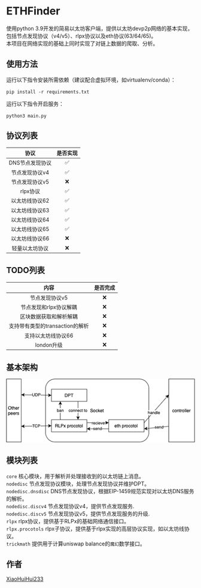 # ETHFinder

使用python 3.9开发的简易以太坊客户端，提供以太坊devp2p网络的基本实现，包括节点发现协议（v4/v5）、rlpx协议以及eth协议(63/64/65)。  
本项目在网络实现的基础上同时实现了对链上数据的爬取、分析。  

## 使用方法

运行以下指令安装所需依赖（建议配合虚拟环境，如virtualenv/conda）：  

```shell
pip install -r requirements.txt
```

运行以下指令开启服务：  

```shell
python3 main.py
```

## 协议列表

|协议|是否实现|
| :----: | :----: |
|DNS节点发现协议|✅|
|节点发现协议v4|✅|
|节点发现协议v5|❌|
|rlpx协议|✅|
|以太坊线协议62|✅|
|以太坊线协议63|✅|
|以太坊线协议64|✅|
|以太坊线协议65|✅|
|以太坊线协议66|❌|
|轻量以太坊协议|❌|

## TODO列表

|内容|是否完成|
| :----: | :----: |
|节点发现协议v5|❌|
|节点发现和rlpx协议解耦|❌|
|区块数据获取和解析解耦|❌|
|支持带有类型的transaction的解析|❌|
|支持以太坊线协议66|❌|
|london升级|❌|

## 基本架构

![image](framework.png)

## 模块列表

`core` 核心模块，用于解析并处理接收到的以太坊链上消息。  
`nodedisc` 节点发现协议模块，处理节点发现协议并维护DPT。  
`nodedisc.dnsdisc` DNS节点发现协议，根据EIP-1459规范实现对以太坊DNS服务的解析。  
`nodedisc.discv4` 节点发现协议v4，提供节点发现服务.  
`nodedisc.discv5` 节点发现协议v5，提供节点发现服务的升级.  
`rlpx` rlpx协议，提供基于RLPx的基础网络通信接口。  
`rlpx.procotols` rlpx子协议，提供基于rlpx实现的高层协议实现，如以太坊线协议。  
`trickmath` 提供用于计算uniswap balance的`魔幻`数学接口。  

## 作者

[XiaoHuiHui233](https://github.com/XiaoHuiHui233)
